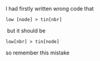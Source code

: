 I had firstly written wrong code that
```
low [node] > tin[nbr]
```
​
but it should be
```
low[nbr] > tin[node]
```
so remember this mistake
​